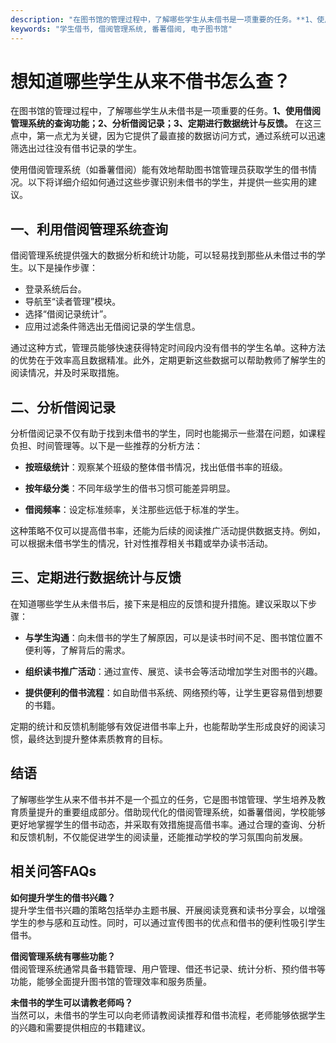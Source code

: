 ```yaml
---
description: "在图书馆的管理过程中，了解哪些学生从未借书是一项重要的任务。**1、使用借阅管理系统的查询功能；2、分析借阅记录；3、定期进行数据统计与反馈。** 在这三点中，第一点尤为关键，因为它提供了最直接的数据访问方式，通过系统可以迅速筛选出过往没有借书记录的学生。"
keywords: "学生借书, 借阅管理系统, 番薯借阅, 电子图书馆"
---
```

# 想知道哪些学生从来不借书怎么查？

在图书馆的管理过程中，了解哪些学生从未借书是一项重要的任务。**1、使用借阅管理系统的查询功能；2、分析借阅记录；3、定期进行数据统计与反馈。** 在这三点中，第一点尤为关键，因为它提供了最直接的数据访问方式，通过系统可以迅速筛选出过往没有借书记录的学生。

使用借阅管理系统（如番薯借阅）能有效地帮助图书馆管理员获取学生的借书情况。以下将详细介绍如何通过这些步骤识别未借书的学生，并提供一些实用的建议。

## **一、利用借阅管理系统查询**

借阅管理系统提供强大的数据分析和统计功能，可以轻易找到那些从未借过书的学生。以下是操作步骤：

- 登录系统后台。
- 导航至“读者管理”模块。
- 选择“借阅记录统计”。
- 应用过滤条件筛选出无借阅记录的学生信息。

通过这种方式，管理员能够快速获得特定时间段内没有借书的学生名单。这种方法的优势在于效率高且数据精准。此外，定期更新这些数据可以帮助教师了解学生的阅读情况，并及时采取措施。

## **二、分析借阅记录**

分析借阅记录不仅有助于找到未借书的学生，同时也能揭示一些潜在问题，如课程负担、时间管理等。以下是一些推荐的分析方法：

- **按班级统计**：观察某个班级的整体借书情况，找出低借书率的班级。
  
- **按年级分类**：不同年级学生的借书习惯可能差异明显。
  
- **借阅频率**：设定标准频率，关注那些远低于标准的学生。

这种策略不仅可以提高借书率，还能为后续的阅读推广活动提供数据支持。例如，可以根据未借书学生的情况，针对性推荐相关书籍或举办读书活动。

## **三、定期进行数据统计与反馈**

在知道哪些学生从未借书后，接下来是相应的反馈和提升措施。建议采取以下步骤：

- **与学生沟通**：向未借书的学生了解原因，可以是读书时间不足、图书馆位置不便利等，了解背后的需求。

- **组织读书推广活动**：通过宣传、展览、读书会等活动增加学生对图书的兴趣。

- **提供便利的借书流程**：如自助借书系统、网络预约等，让学生更容易借到想要的书籍。

定期的统计和反馈机制能够有效促进借书率上升，也能帮助学生形成良好的阅读习惯，最终达到提升整体素质教育的目标。

## **结语**

了解哪些学生从来不借书并不是一个孤立的任务，它是图书馆管理、学生培养及教育质量提升的重要组成部分。借助现代化的借阅管理系统，如番薯借阅，学校能够更好地掌握学生的借书动态，并采取有效措施提高借书率。通过合理的查询、分析和反馈机制，不仅能促进学生的阅读量，还能推动学校的学习氛围向前发展。

## 相关问答FAQs

**如何提升学生的借书兴趣？**  
提升学生借书兴趣的策略包括举办主题书展、开展阅读竞赛和读书分享会，以增强学生的参与感和互动性。同时，可以通过宣传图书的优点和借书的便利性吸引学生借书。

**借阅管理系统有哪些功能？**  
借阅管理系统通常具备书籍管理、用户管理、借还书记录、统计分析、预约借书等功能，能够全面提升图书馆的管理效率和服务质量。

**未借书的学生可以请教老师吗？**  
当然可以，未借书的学生可以向老师请教阅读推荐和借书流程，老师能够依据学生的兴趣和需要提供相应的书籍建议。
